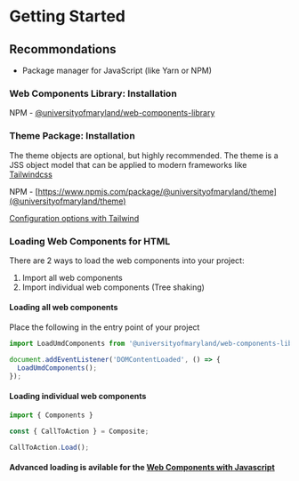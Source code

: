 # Getting Started

## Recommondations

- Package manager for JavaScript (like Yarn or NPM)

### Web Components Library: Installation

NPM - [@universityofmaryland/web-components-library](https://www.npmjs.com/package/@universityofmaryland/web-components-library)

### Theme Package: Installation

The theme objects are optional, but highly recommended. The theme is a JSS object model that can be applied to modern frameworks like [Tailwindcss](https://tailwindcss.com/)

NPM - [https://www.npmjs.com/package/@universityofmaryland/theme](@universityofmaryland/theme)

[Configuration options with Tailwind](/docs/examples/tailwind.md)

### Loading Web Components for HTML

There are 2 ways to load the web components into your project:

1. Import all web components
2. Import individual web components (Tree shaking)

#### Loading all web components

Place the following in the entry point of your project

```js
import LoadUmdComponents from '@universityofmaryland/web-components-library';

document.addEventListener('DOMContentLoaded', () => {
  LoadUmdComponents();
});
```

#### Loading individual web components

```js
import { Components }

const { CallToAction } = Composite;

CallToAction.Load();
```

#### Advanced loading is avilable for the [Web Components with Javascript](/docs/examples/components-javascript.md)
